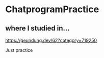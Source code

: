 # ChatprogramPractice

## where I studied in...
https://geundung.dev/62?category=719250   
   
   
Just practice   
   

